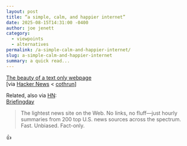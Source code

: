```yaml
---
layout: post
title: “a simple, calm, and happier internet”
date: 2025-08-15T14:31:00 -0400
author: joe jenett
category:
  - viewpoints
  - alternatives
permalink: /a-simple-calm-and-happier-internet/
slug: a-simple-calm-and-happier-internet
summary: a quick read...
---
```

<a title="Alban's Blog" href="https://albanbrooke.com/the-beauty-of-a-text-only-webpage/">The beauty of a text only webpage</a><br>[via <a href="https://news.ycombinator.com/item?id=44913340">Hacker News</a> &lt; <a title="source" href="https://pinboard.in/u:cothrun">cothrun</a>]

Related, also via <a href="https://news.ycombinator.com/item?id=44913340"  title="Hacker News">HN</a>:<br>
<a title="Briefingday" href="https://briefingday.com/">Briefingday</a>
<blockquote>
<p>
The lightest news site on the Web. No links, no fluff—just hourly summaries from 200 top U.S. news sources across the spectrum. Fast. Unbiased. Fact-only.
</p>
</blockquote>
<p class="twoem">👍</p>



<a href="https://brid.gy/publish/mastodon"></a>